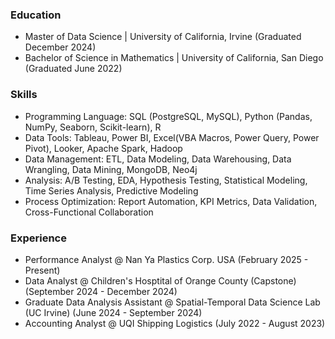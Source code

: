 ### Education
- Master of Data Science | University of California, Irvine (Graduated December 2024)
- Bachelor of Science in Mathematics | University of California, San Diego (Graduated June 2022)

### Skills
- Programming Language: SQL (PostgreSQL, MySQL), Python (Pandas, NumPy, Seaborn, Scikit-learn), R
- Data Tools: Tableau, Power BI, Excel(VBA Macros, Power Query, Power Pivot), Looker, Apache Spark, Hadoop
- Data Management: ETL, Data Modeling, Data Warehousing, Data Wrangling, Data Mining, MongoDB, Neo4j
- Analysis: A/B Testing, EDA, Hypothesis Testing, Statistical Modeling, Time Series Analysis, Predictive Modeling
- Process Optimization: Report Automation, KPI Metrics, Data Validation, Cross-Functional Collaboration

### Experience
- Performance Analyst @ Nan Ya Plastics Corp. USA (February 2025 - Present)
- Data Analyst @ Children's Hosptital of Orange County (Capstone) (September 2024 - December 2024)
- Graduate Data Analysis Assistant @ Spatial-Temporal Data Science Lab (UC Irvine) (June 2024 - September 2024) 
- Accounting Analyst @ UQI Shipping Logistics (July 2022 - August 2023)


